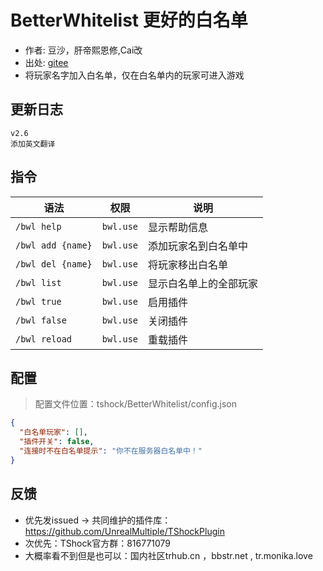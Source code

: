 # BetterWhitelist 更好的白名单

- 作者: 豆沙，肝帝熙恩修,Cai改
- 出处: [gitee](https://gitee.com/Crafty/BetterWhitelist)
- 将玩家名字加入白名单，仅在白名单内的玩家可进入游戏

## 更新日志

```
v2.6
添加英文翻译
```

## 指令

| 语法                | 权限        | 说明          |
|-------------------|-----------|-------------|
| `/bwl help`       | `bwl.use` | 显示帮助信息      |
| `/bwl add {name}` | `bwl.use` | 添加玩家名到白名单中  |
| `/bwl del {name}` | `bwl.use` | 将玩家移出白名单    |
| `/bwl list`       | `bwl.use` | 显示白名单上的全部玩家 |
| `/bwl true`       | `bwl.use` | 启用插件        |
| `/bwl false`      | `bwl.use` | 关闭插件        |
| `/bwl reload`     | `bwl.use` | 重载插件        |

## 配置

> 配置文件位置：tshock/BetterWhitelist/config.json
```json
{
  "白名单玩家": [],
  "插件开关": false,
  "连接时不在白名单提示": "你不在服务器白名单中！"
}
```

## 反馈

- 优先发issued -> 共同维护的插件库：https://github.com/UnrealMultiple/TShockPlugin
- 次优先：TShock官方群：816771079
- 大概率看不到但是也可以：国内社区trhub.cn ，bbstr.net , tr.monika.love
